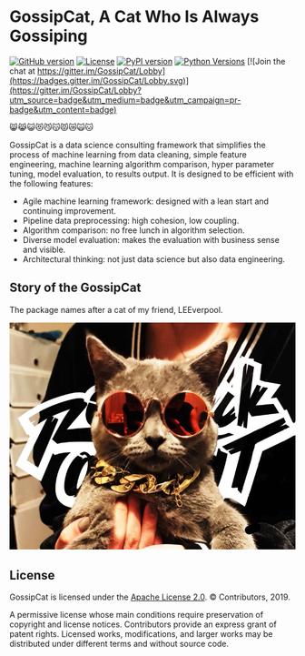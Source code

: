 GossipCat, A Cat Who Is Always Gossiping
========================================

[![GitHub version](https://badge.fury.io/gh/Ewen2015%2FGossipCat.svg)](https://badge.fury.io/gh/Ewen2015%2FGossipCat)
[![License](https://img.shields.io/badge/License-Apache%202.0-blue.svg)](https://opensource.org/licenses/Apache-2.0)
[![PyPI version](https://badge.fury.io/py/gossipcat.svg)](https://badge.fury.io/py/gossipcat)
[![Python Versions](https://img.shields.io/pypi/pyversions/gossipcat.svg)](https://pypi.python.org/pypi/gossipcat)
[![Join the chat at https://gitter.im/GossipCat/Lobby](https://badges.gitter.im/GossipCat/Lobby.svg)](https://gitter.im/GossipCat/Lobby?utm_source=badge&utm_medium=badge&utm_campaign=pr-badge&utm_content=badge)

😸😹😺😻😼😽😾😿🙀🐱

GossipCat is a data science consulting framework that simplifies the process of machine learning from data cleaning, simple feature engineering, machine learning algorithm comparison, hyper parameter tuning, model evaluation, to results output. It is designed to be efficient with the following features:

- Agile machine learning framework: designed with a lean start and continuing improvement.
- Pipeline data preprocessing: high cohesion, low coupling.
- Algorithm comparison: no free lunch in algorithm selection.
- Diverse model evaluation: makes the evaluation with business sense and visible. 
- Architectural thinking: not just data science but also data engineering.

Story of the GossipCat
----------------------

The package names after a cat of my friend, LEEverpool. 

<img src="https://raw.githubusercontent.com/Ewen2015/GossipCat/master/GossipCat.jpeg">


License
-------

GossipCat is licensed under the [Apache License 2.0](https://github.com/Ewen2015/GossipCat/blob/master/LICENSE). © Contributors, 2019.

A permissive license whose main conditions require preservation of copyright and license notices. Contributors provide an express grant of patent rights. Licensed works, modifications, and larger works may be distributed under different terms and without source code.
